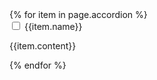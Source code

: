 <div class="accordion">
    {% for item in page.accordion %}
    <div>
        <input type="checkbox" name="filter_accordion" id="{{item.name}}" class="accordion__input">
        <label for="{{item.name}}" class="accordion__label">{{item.name}}</label>
        <div class="accordion__content">
          <p>{{item.content}}</p>
        </div>
    </div>
    {% endfor %}
</div>